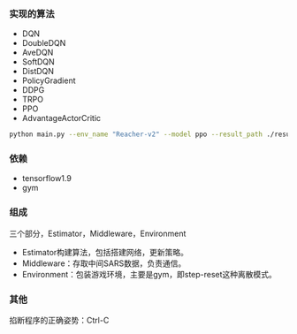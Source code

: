 
### 实现的算法
- DQN
- DoubleDQN
- AveDQN
- SoftDQN
- DistDQN
- PolicyGradient
- DDPG
- TRPO
- PPO
- AdvantageActorCritic

```bash
python main.py --env_name "Reacher-v2" --model ppo --result_path ./results/ppo --n_env 4
```


### 依赖
- tensorflow1.9
- gym

### 组成
三个部分，Estimator，Middleware，Environment
- Estimator构建算法，包括搭建网络，更新策略。
- Middleware：存取中间SARS数据，负责通信。
- Environment：包装游戏环境，主要是gym，即step-reset这种离散模式。

### 其他
掐断程序的正确姿势：Ctrl-C
